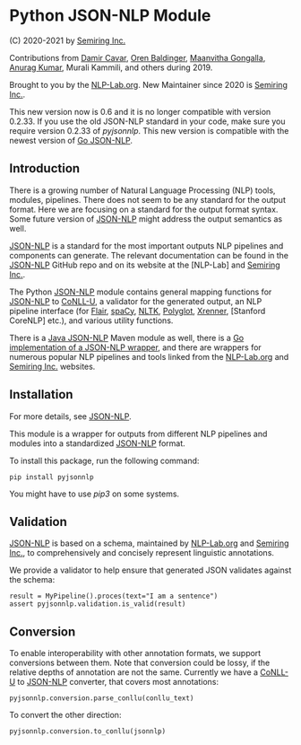 # Python JSON-NLP Module

(C) 2020-2021 by [Semiring Inc.]

Contributions from [Damir Cavar], [Oren Baldinger], [Maanvitha Gongalla], [Anurag Kumar], Murali Kammili, and others during 2019.

Brought to you by the [NLP-Lab.org]. New Maintainer since 2020 is [Semiring Inc.].

This new version now is 0.6 and it is no longer compatible with version 0.2.33. If you use the old JSON-NLP standard in your code, make sure you require version 0.2.33 of *pyjsonnlp*. This new version is compatible with the newest version of [Go JSON-NLP].



## Introduction

There is a growing number of Natural Language Processing (NLP) tools, modules, pipelines. There does not seem to be any standard for the output format. Here we are focusing on a standard for the output format syntax. Some future version of [JSON-NLP] might address the output semantics as well.

[JSON-NLP] is a standard for the most important outputs NLP pipelines and components can generate. The relevant documentation can be found in the [JSON-NLP] GitHub repo and on its website at the [NLP-Lab] and [Semiring Inc.].

The Python [JSON-NLP] module contains general mapping functions for [JSON-NLP] to [CoNLL-U], a validator for the generated output, an NLP pipeline interface (for [Flair], [spaCy], [NLTK], [Polyglot], [Xrenner], [Stanford CoreNLP] etc.), and various utility functions.

There is a [Java JSON-NLP](https://github.com/dcavar/J-JSON-NLP) Maven module as well, there is a [Go implementation of a JSON-NLP wrapper](https://github.com/SemiringInc/GoJSONNLP), and there are wrappers for numerous popular NLP pipelines and tools linked from the [NLP-Lab.org] and [Semiring Inc.] websites.


## Installation

For more details, see [JSON-NLP].

This module is a wrapper for outputs from different NLP pipelines and modules into a standardized [JSON-NLP] format.

To install this package, run the following command:

    pip install pyjsonnlp

You might have to use *pip3* on some systems.


## Validation

[JSON-NLP] is based on a schema, maintained by [NLP-Lab.org] and [Semiring Inc.], to comprehensively and concisely represent linguistic annotations. 

We provide a validator to help ensure that generated JSON validates against the schema:

    result = MyPipeline().proces(text="I am a sentence")
    assert pyjsonnlp.validation.is_valid(result)


## Conversion

To enable interoperability with other annotation formats, we support conversions between them.
Note that conversion could be lossy, if the relative depths of annotation are not the same.
Currently we have a [CoNLL-U] to [JSON-NLP] converter, that covers most annotations:

    pyjsonnlp.conversion.parse_conllu(conllu_text)
    
To convert the other direction:

    pyjsonnlp.conversion.to_conllu(jsonnlp)



[Damir Cavar]: https://www.linkedin.com/in/damircavar/ "Damir Cavar"
[Oren Baldinger]: https://oren.baldinger.me/ "Oren Baldinger"
[Anurag Kumar]: https://github.com/anuragkumar95/ "Anurag Kumar"
[Maanvitha Gongalla]: https://maanvithag.github.io/MaanvithaGongalla/
[NLP-Lab.org]: http://nlp-lab.org/ "NLP-Lab.org"
[JSON-NLP]: https://github.com/SemiringInc/JSON-NLP "JSON-NLP"
[Flair]: https://github.com/zalandoresearch/flair "Flair"
[spaCy]: https://spacy.io/ "spaCy"
[NLTK]: http://nltk.org/ "Natural Language Processing Toolkit"
[Polyglot]: https://github.com/aboSamoor/polyglot "Polyglot" 
[Xrenner]: https://github.com/amir-zeldes/xrenner "Xrenner"
[CoNLL-U]: https://universaldependencies.org/format.html "CoNNL-U"
[Semiring Inc.]: https://semiring.com/ "Semiring Inc."
[Go JSON-NLP]: https://github.com/SemiringInc/GoJSONNLP "Go JSON-NLP"
